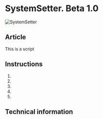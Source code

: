# SystemSetter. Beta 1.0

![SystemSetter](Technical/Fast_and_Clean.png)

## Article

This is a script 

## Instructions

1.
2.
3.
4.
5.

## Technical information
